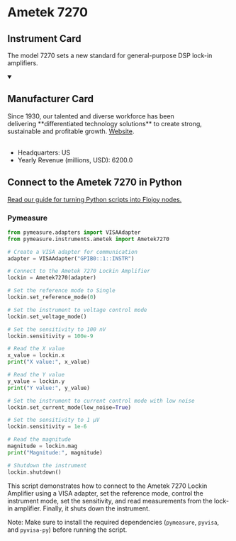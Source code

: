 
# Ametek 7270

## Instrument Card

The model 7270 sets a new standard for general-purpose DSP lock-in amplifiers.

<details open>
<summary><h2>Manufacturer Card</h2></summary>
Since 1930, our talented and diverse workforce has been delivering **differentiated technology solutions** to create strong, sustainable and profitable growth. <a href=https://www.ametek.com/>Website</a>.
<br></br>
<ul>
  <li>Headquarters: US</li>
  <li>Yearly Revenue (millions, USD): 6200.0</li>
</ul>
</details>

## Connect to the Ametek 7270 in Python

[Read our guide for turning Python scripts into Flojoy nodes.](https://docs.flojoy.ai/custom-nodes/creating-custom-node/)


### Pymeasure


```python
from pymeasure.adapters import VISAAdapter
from pymeasure.instruments.ametek import Ametek7270

# Create a VISA adapter for communication
adapter = VISAAdapter("GPIB0::1::INSTR")

# Connect to the Ametek 7270 Lockin Amplifier
lockin = Ametek7270(adapter)

# Set the reference mode to Single
lockin.set_reference_mode(0)

# Set the instrument to voltage control mode
lockin.set_voltage_mode()

# Set the sensitivity to 100 nV
lockin.sensitivity = 100e-9

# Read the X value
x_value = lockin.x
print("X value:", x_value)

# Read the Y value
y_value = lockin.y
print("Y value:", y_value)

# Set the instrument to current control mode with low noise
lockin.set_current_mode(low_noise=True)

# Set the sensitivity to 1 µV
lockin.sensitivity = 1e-6

# Read the magnitude
magnitude = lockin.mag
print("Magnitude:", magnitude)

# Shutdown the instrument
lockin.shutdown()
```

This script demonstrates how to connect to the Ametek 7270 Lockin Amplifier using a VISA adapter, set the reference mode, control the instrument mode, set the sensitivity, and read measurements from the lock-in amplifier. Finally, it shuts down the instrument.

Note: Make sure to install the required dependencies (`pymeasure`, `pyvisa`, and `pyvisa-py`) before running the script.

